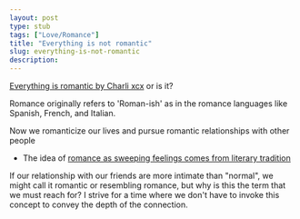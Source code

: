 ```yaml
---
layout: post
type: stub
tags: ["Love/Romance"]
title: "Everything is not romantic"
slug: everything-is-not-romantic
description:
---
```


[Everything is romantic by Charli xcx](https://genius.com/Charli-xcx-everything-is-romantic-lyrics) or is it?

Romance originally refers to 'Roman-ish' as in the romance languages like Spanish, French, and Italian.

Now we romanticize our lives and pursue romantic relationships with other people
* The idea of [romance as sweeping feelings comes from literary tradition](https://www.reddit.com/r/etymology/comments/kiiws4/comment/ggsq8sw)

If our relationship with our friends are more intimate than "normal", we might call it romantic or resembling romance, but why is this the term that we must reach for? I strive for a time where we don't have to invoke this concept to convey the depth of the connection.
